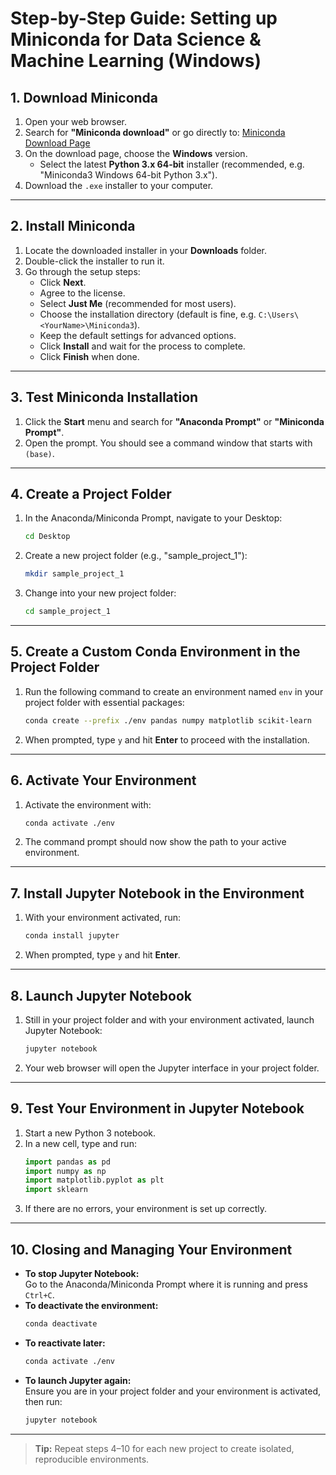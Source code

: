 # Step-by-Step Guide: Setting up Miniconda for Data Science & Machine Learning (Windows)

## 1. Download Miniconda

1. Open your web browser.
2. Search for **"Miniconda download"** or go directly to: [Miniconda Download Page](https://docs.conda.io/en/latest/miniconda.html)
3. On the download page, choose the **Windows** version.
   - Select the latest **Python 3.x 64-bit** installer (recommended, e.g. "Miniconda3 Windows 64-bit Python 3.x").
4. Download the `.exe` installer to your computer.

---

## 2. Install Miniconda

1. Locate the downloaded installer in your **Downloads** folder.
2. Double-click the installer to run it.
3. Go through the setup steps:
    - Click **Next**.
    - Agree to the license.
    - Select **Just Me** (recommended for most users).
    - Choose the installation directory (default is fine, e.g. `C:\Users\<YourName>\Miniconda3`).
    - Keep the default settings for advanced options.
    - Click **Install** and wait for the process to complete.
    - Click **Finish** when done.

---

## 3. Test Miniconda Installation

1. Click the **Start** menu and search for **"Anaconda Prompt"** or **"Miniconda Prompt"**.
2. Open the prompt. You should see a command window that starts with `(base)`.

---

## 4. Create a Project Folder

1. In the Anaconda/Miniconda Prompt, navigate to your Desktop:
    ```sh
    cd Desktop
    ```
2. Create a new project folder (e.g., "sample_project_1"):
    ```sh
    mkdir sample_project_1
    ```
3. Change into your new project folder:
    ```sh
    cd sample_project_1
    ```

---

## 5. Create a Custom Conda Environment in the Project Folder

1. Run the following command to create an environment named `env` in your project folder with essential packages:
    ```sh
    conda create --prefix ./env pandas numpy matplotlib scikit-learn
    ```
2. When prompted, type `y` and hit **Enter** to proceed with the installation.

---

## 6. Activate Your Environment

1. Activate the environment with:
    ```sh
    conda activate ./env
    ```
2. The command prompt should now show the path to your active environment.

---

## 7. Install Jupyter Notebook in the Environment

1. With your environment activated, run:
    ```sh
    conda install jupyter
    ```
2. When prompted, type `y` and hit **Enter**.

---

## 8. Launch Jupyter Notebook

1. Still in your project folder and with your environment activated, launch Jupyter Notebook:
    ```sh
    jupyter notebook
    ```
2. Your web browser will open the Jupyter interface in your project folder.

---

## 9. Test Your Environment in Jupyter Notebook

1. Start a new Python 3 notebook.
2. In a new cell, type and run:
    ```python
    import pandas as pd
    import numpy as np
    import matplotlib.pyplot as plt
    import sklearn
    ```
3. If there are no errors, your environment is set up correctly.

---

## 10. Closing and Managing Your Environment

- **To stop Jupyter Notebook:**  
  Go to the Anaconda/Miniconda Prompt where it is running and press `Ctrl+C`.
- **To deactivate the environment:**  
    ```sh
    conda deactivate
    ```
- **To reactivate later:**  
    ```sh
    conda activate ./env
    ```
- **To launch Jupyter again:**  
  Ensure you are in your project folder and your environment is activated, then run:
    ```sh
    jupyter notebook
    ```

---

> **Tip:** Repeat steps 4–10 for each new project to create isolated, reproducible environments.